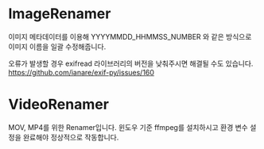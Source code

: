 # ImageRenamer

이미지 메타데이터를 이용해
YYYYMMDD_HHMMSS_NUMBER 와 같은 방식으로 이미지 이름을 일괄 수정해줍니다.

오류가 발생할 경우 exifread 라이브러리의 버전을 낮춰주시면 해결될 수도 있습니다.
https://github.com/ianare/exif-py/issues/160

# VideoRenamer
MOV, MP4를 위한 Renamer입니다. 
윈도우 기준 ffmpeg를 설치하시고 환경 변수 설정을 완료해야 정상적으로 작동합니다.
